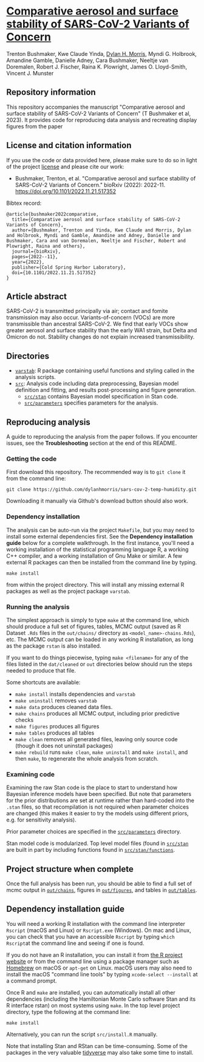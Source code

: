 # [Comparative aerosol and surface stability of SARS-CoV-2 Variants of Concern](https://doi.org/10.1101/2022.11.21.517352)
Trenton Bushmaker, Kwe Claude Yinda, [Dylan H. Morris](https://dylanhmorris.com), Myndi G. Holbrook, Amandine Gamble, Danielle Adney, Cara Bushmaker, Neeltje van Doremalen, Robert J. Fischer, Raina K. Plowright, James O. Lloyd-Smith, Vincent J. Munster


## Repository information
This repository accompanies the manuscript "Comparative aerosol and surface stability of SARS-CoV-2 Variants of Concern" (T Bushmaker et al, 2023). It provides code for reproducing data analysis and recreating display figures from the paper

## License and citation information
If you use the code or data provided here, please make sure to do so in light of the project [license](LICENSE.txt) and please cite our work:

- Bushmaker, Trenton, et al. "Comparative aerosol and surface stability of SARS-CoV-2 Variants of Concern." bioRxiv (2022): 2022-11. https://doi.org/10.1101/2022.11.21.517352

Bibtex record:
```
@article{bushmaker2022comparative,
  title={Comparative aerosol and surface stability of SARS-CoV-2 Variants of Concern},
  author={Bushmaker, Trenton and Yinda, Kwe Claude and Morris, Dylan and Holbrook, Myndi and Gamble, Amandine and Adney, Danielle and Bushmaker, Cara and van Doremalen, Neeltje and Fischer, Robert and Plowright, Raina and others},
  journal={bioRxiv},
  pages={2022--11},
  year={2022},
  publisher={Cold Spring Harbor Laboratory},
  doi={10.1101/2022.11.21.517352}
}
```

## Article abstract 
SARS-CoV-2 is transmitted principally via air; contact and fomite transmission may also occur. Variants-of-concern (VOCs) are more transmissible than ancestral SARS-CoV-2. We find that early VOCs show greater aerosol and surface stability than the early WA1 strain, but Delta and Omicron do not. Stability changes do not explain increased transmissibility.


## Directories
- [``varstab``](varstab): R package containing useful functions and styling called in the analysis scripts.
- [``src``](tree/main/src): Analysis code including data preprocessing, Bayesian model definition and fitting, and results post-processing and figure generation. 
  - [``src/stan``](/src/stan) contains Bayesian model specification in Stan code.
  - [``src/parameters``](src/parameters) specifies parameters for the analysis.



## Reproducing analysis

A guide to reproducing the analysis from the paper follows. If you encounter issues, see the **Troubleshooting** section at the end of this README.

### Getting the code
First download this repository. The recommended way is to ``git clone`` it from the command line:

    git clone https://github.com/dylanhmorris/sars-cov-2-temp-humidity.git

Downloading it manually via Github's download button should also work.

### Dependency installation
The analysis can be auto-run via the project ``Makefile``, but you may need to install some external dependencies first. See the **Dependency installation guide** below for a complete walkthrough. In the first instance, you'll need a working installation of the statistical programming language R, a working C++ compiler, and a working installation of Gnu Make or similar. A few external R packages can then be installed from the command line by typing.

    make install

from within the project directory. This will install any missing external R packages as well as the project package ``varstab``.

### Running the analysis

The simplest approach is simply to type ``make`` at the command line, which should produce a full set of figures, tables, MCMC output (saved as R Dataset ``.Rds`` files in the ``out/chains/`` directory as ``<model_name>-chains.Rds``), etc. The MCMC output can be loaded in any working R installation, as long as the package ``rstan`` is also installed.

If you want to do things piecewise, typing ``make <filename>`` for any of the files listed in the ``dat/cleaned`` or ``out`` directories below should run the steps needed to produce that file.

Some shortcuts are available:

- ``make install`` installs dependencies and ``varstab``
- ``make uninstall`` removes ``varstab``
- ``make data`` produces cleaned data files.
- ``make chains`` produces all MCMC output, including prior predictive checks
- ``make figures`` produces all figures
- ``make tables`` produces all tables
- ``make clean`` removes all generated files, leaving only source code (though it does not uninstall packages)
- ``make rebuild`` runs ``make clean``, ``make uninstall`` and ``make install``, and then ``make``, to regenerate the whole analysis from scratch.

### Examining code

Examining the raw Stan code is the place to start to understand how Bayesian inference models have been specified. But note that parameters for the prior distributions are set at runtime rather than hard-coded into the ``.stan`` files, so that recompilation is not required when parameter choices are changed (this makes it easier to try the models using different priors, e.g. for sensitivity analysis).

Prior parameter choices are specified in the [``src/parameters``](src/parameters) directory.

Stan model code is modularized. Top level model files (found in [``src/stan``](src/stan) are built in part by including functions found in [``src/stan/functions``](src/stan/functions).

## Project structure when complete

Once the full analysis has been run, you should be able to find a full set of mcmc output in [``out/chains``](out/chains), figures in [``out/figures``](out/figures), and tables in [``out/tables``](out/tables).

## Dependency installation guide
You will need a working R installation with the command line interpreter ``Rscript`` (macOS and Linux) or ``Rscript.exe`` (Windows). On mac and Linux, you can check that you have an accessible ``Rscript`` by typing ``which Rscript``at the command line and seeing if one is found.

If you do not have an R installation, you can install it from [the R project website](https://www.r-project.org/) or from the command line using a package manager such as [Homebrew](https://brew.sh/) on macOS or ``apt-get`` on Linux. macOS users may also need to install the macOS "command line tools" by typing ``xcode-select --install`` at a command prompt.

Once R and ``make`` are installed, you can automatically install all other dependencies (including the Hamiltonian Monte Carlo software Stan and its R interface rstan) on most systems using ``make``. In the top level project directory, type the following at the command line:

    make install

Alternatively, you can run the script ``src/install.R`` manually. 

Note that installing Stan and RStan can be time-consuming. Some of the packages in the very valuable [tidyverse](https://www.tidyverse.org/) may also take some time to install.
